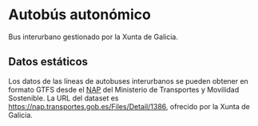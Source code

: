 # Autobús autonómico

Bus interurbano gestionado por la Xunta de Galicia.

## Datos estáticos

Los datos de las líneas de autobuses interurbanos se pueden obtener en formato GTFS desde el [NAP](../other/nap.md) del Ministerio de Transportes y Movilidad Sostenible. La URL del dataset es  <https://nap.transportes.gob.es/Files/Detail/1386>, ofrecido por la Xunta de Galicia.
